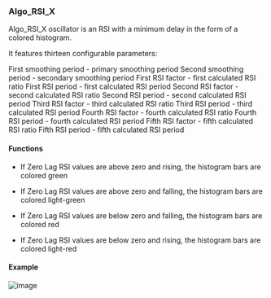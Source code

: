 ### Algo_RSI_X 

Algo_RSI_X oscillator is an RSI with a minimum delay in the form of a colored histogram.

It features thirteen configurable parameters:

First smoothing period - primary smoothing period
Second smoothing period - secondary smoothing period
First RSI factor - first calculated RSI ratio
First RSI period - first calculated RSI period
Second RSI factor - second calculated RSI ratio
Second RSI period - second calculated RSI period
Third RSI factor - third calculated RSI ratio
Third RSI period - third calculated RSI period
Fourth RSI factor - fourth calculated RSI ratio
Fourth RSI period - fourth calculated RSI period
Fifth RSI factor - fifth calculated RSI ratio
Fifth RSI period - fifth calculated RSI period

#### Functions

- If Zero Lag RSI values are above zero and rising, the histogram bars are colored green
- If Zero Lag RSI values are above zero and falling, the histogram bars are colored light-green

- If Zero Lag RSI values are below zero and falling, the histogram bars are colored red
- If Zero Lag RSI values are below zero and rising, the histogram bars are colored light-red

#### Example

![image](https://user-images.githubusercontent.com/118682909/220932249-906ebe0b-daf5-4f0b-aeb7-4fa1283d554b.png)


